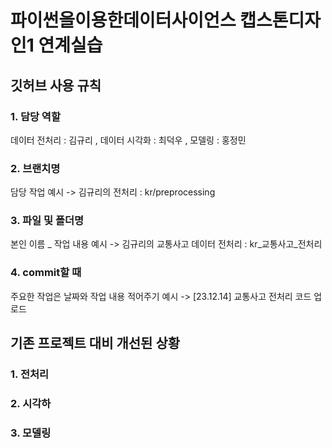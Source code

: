 # 파이썬을이용한데이터사이언스 캡스톤디자인1 연계실습
## 깃허브 사용 규칙
### 1. 담당 역할
데이터 전처리 : 김규리 , 데이터 시각화 : 최덕우 , 모델링 : 홍정민
### 2. 브랜치명
담당 작업
예시 -> 김규리의 전처리 : kr/preprocessing
### 3. 파일 및 폴더명
본인 이름 _ 작업 내용
예시 -> 김규리의 교통사고 데이터 전처리 : kr_교통사고_전처리
### 4. commit할 때 
주요한 작업은 날짜와 작업 내용 적어주기
예시 -> [23.12.14] 교통사고 전처리 코드 업로드
## 기존 프로젝트 대비 개선된 상황
### 1. 전처리
### 2. 시각하
### 3. 모델링
